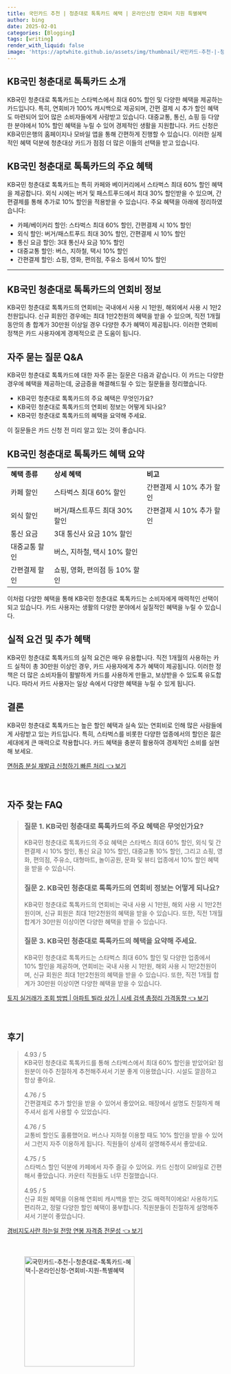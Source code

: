 ```yaml
---
title: 국민카드 추천 | 청춘대로 톡톡카드 혜택 | 온라인신청 연회비 지원 특별혜택
author: bing
date: 2025-02-01
categories: [Blogging]
tags: [writing]
render_with_liquid: false
image: 'https://aptwhite.github.io/assets/img/thumbnail/국민카드-추천-|-청춘대로-톡톡카드-혜택-|-온라인신청-연회비-지원-특별혜택.webp'
---
```



<h2 id='청춘대로 톡톡카드 소개'>KB국민 청춘대로 톡톡카드 소개</h2>

<p>KB국민 청춘대로 톡톡카드는 스타벅스에서 최대 60% 할인 및 다양한 혜택을 제공하는 카드입니다. 특히, 연회비가 100% 캐시백으로 제공되며, 간편 결제 시 추가 할인 혜택도 마련되어 있어 많은 소비자들에게 사랑받고 있습니다. 대중교통, 통신, 쇼핑 등 다양한 분야에서 10% 할인 혜택을 누릴 수 있어 경제적인 생활을 지원합니다. 카드 신청은 KB국민은행의 홈페이지나 모바일 앱을 통해 간편하게 진행할 수 있습니다. 이러한 실제적인 혜택 덕분에 청춘대상 카드가 점점 더 많은 이들의 선택을 받고 있습니다.</p>

<h2 id='주요 혜택'>KB국민 청춘대로 톡톡카드의 주요 혜택</h2>

<p>KB국민 청춘대로 톡톡카드는 특히 카페와 베이커리에서 스타벅스 최대 60% 할인 혜택을 제공합니다. 외식 시에는 버거 및 패스트푸드에서 최대 30% 할인받을 수 있으며, 간편결제를 통해 추가로 10% 할인을 적용받을 수 있습니다. 주요 혜택을 아래에 정리하였습니다:</p>

<ul>
    <li>카페/베이커리 할인: 스타벅스 최대 60% 할인, 간편결제 시 10% 할인</li>
    <li>외식 할인: 버거/패스트푸드 최대 30% 할인, 간편결제 시 10% 할인</li>
    <li>통신 요금 할인: 3대 통신사 요금 10% 할인</li>
    <li>대중교통 할인: 버스, 지하철, 택시 10% 할인</li>
    <li>간편결제 할인: 쇼핑, 영화, 편의점, 주유소 등에서 10% 할인</li>
</ul>

<hr />

<h2 id='연회비 정보'>KB국민 청춘대로 톡톡카드의 연회비 정보</h2>

<p>KB국민 청춘대로 톡톡카드의 연회비는 국내에서 사용 시 1만원, 해외에서 사용 시 1만2천원입니다. 신규 회원인 경우에는 최대 1만2천원의 혜택을 받을 수 있으며, 직전 1개월 동안의 총 합계가 30만원 이상일 경우 다양한 추가 혜택이 제공됩니다. 이러한 연회비 정책은 카드 사용자에게 경제적으로 큰 도움이 됩니다.</p>

<h2 id='자주 묻는 질문'>자주 묻는 질문 Q&A</h2>

<p>KB국민 청춘대로 톡톡카드에 대한 자주 묻는 질문은 다음과 같습니다. 이 카드는 다양한 경우에 혜택을 제공하는데, 궁금증을 해결해드릴 수 있는 질문들을 정리했습니다.</p>

<ul>
    <li>KB국민 청춘대로 톡톡카드의 주요 혜택은 무엇인가요?</li>
    <li>KB국민 청춘대로 톡톡카드의 연회비 정보는 어떻게 되나요?</li>
    <li>KB국민 청춘대로 톡톡카드의 혜택을 요약해 주세요.</li>
</ul>

<p>이 질문들은 카드 신청 전 미리 알고 있는 것이 좋습니다.</p>

<h2 id='혜택 요약'>KB국민 청춘대로 톡톡카드 혜택 요약</h2>

<table>
    <tr>
        <td><b>혜택 종류</b></td>
        <td><b>상세 혜택</b></td>
        <td><b>비고</b></td>
    </tr>
    <tr>
        <td>카페 할인</td>
        <td>스타벅스 최대 60% 할인</td>
        <td>간편결제 시 10% 추가 할인</td>
    </tr>
    <tr>
        <td>외식 할인</td>
        <td>버거/패스트푸드 최대 30% 할인</td>
        <td>간편결제 시 10% 추가 할인</td>
    </tr>
    <tr>
        <td>통신 요금</td>
        <td>3대 통신사 요금 10% 할인</td>
        <td></td>
    </tr>
    <tr>
        <td>대중교통 할인</td>
        <td>버스, 지하철, 택시 10% 할인</td>
        <td></td>
    </tr>
    <tr>
        <td>간편결제 할인</td>
        <td>쇼핑, 영화, 편의점 등 10% 할인</td>
        <td></td>
    </tr>
</table>

<p>이처럼 다양한 혜택을 통해 KB국민 청춘대로 톡톡카드는 소비자에게 매력적인 선택이 되고 있습니다. 카드 사용자는 생활의 다양한 분야에서 실질적인 혜택을 누릴 수 있습니다.</p>

<h2 id='실적 요건'>실적 요건 및 추가 혜택</h2>

<p>KB국민 청춘대로 톡톡카드의 실적 요건은 매우 유용합니다. 직전 1개월의 사용하는 카드 실적이 총 30만원 이상인 경우, 카드 사용자에게 추가 혜택이 제공됩니다. 이러한 정책은 더 많은 소비자들이 활발하게 카드를 사용하게 만들고, 보상받을 수 있도록 유도합니다. 따라서 카드 사용자는 일상 속에서 다양한 혜택을 누릴 수 있게 됩니다.</p>

<h2 id='결론'>결론</h2>

<p>KB국민 청춘대로 톡톡카드는 높은 할인 혜택과 실속 있는 연회비로 인해 많은 사람들에게 사랑받고 있는 카드입니다. 특히, 스타벅스를 비롯한 다양한 업종에서의 할인은 젊은 세대에게 큰 매력으로 작용합니다. 카드 혜택을 충분히 활용하여 경제적인 소비를 실현해 보세요.</p>


<p><a class="click-button" title="면허증 분실 재발급 신청하기 빠른 처리" href="https://aptwhite.github.io/posts/%EB%A9%B4%ED%97%88%EC%A6%9D-%EB%B6%84%EC%8B%A4-%EC%9E%AC%EB%B0%9C%EA%B8%89-%EC%8B%A0%EC%B2%AD%ED%95%98%EA%B8%B0-%EB%B9%A0%EB%A5%B8-%EC%B2%98%EB%A6%AC/" rel="dofollow">면허증 분실 재발급 신청하기 빠른 처리 👈 보기</a></p><br>
<h2 id='자주_찾는_FAQ'>자주 찾는 FAQ</h2>
<div itemscope="" itemtype="https://schema.org/FAQPage"> 
<blockquote> 
<div itemscope="" itemprop="mainEntity" itemtype="https://schema.org/Question"> 
<h3 itemprop="name">질문 1. KB국민 청춘대로 톡톡카드의 주요 혜택은 무엇인가요?</h3> 
<div itemscope="" itemprop="acceptedAnswer" itemtype="https://schema.org/Answer"> 
<span itemprop="text"> 
<p>KB국민 청춘대로 톡톡카드의 주요 혜택은 스타벅스 최대 60% 할인, 외식 및 간편결제 시 10% 할인, 통신 요금 10% 할인, 대중교통 10% 할인, 그리고 쇼핑, 영화, 편의점, 주유소, 대형마트, 놀이공원, 문화 및 뷰티 업종에서 10% 할인 혜택을 받을 수 있습니다.</p> 
</span> 
</div> 
</div> 

<div itemscope="" itemprop="mainEntity" itemtype="https://schema.org/Question"> 
<h3 itemprop="name">질문 2. KB국민 청춘대로 톡톡카드의 연회비 정보는 어떻게 되나요?</h3> 
<div itemscope="" itemprop="acceptedAnswer" itemtype="https://schema.org/Answer"> 
<span itemprop="text"> 
<p>KB국민 청춘대로 톡톡카드의 연회비는 국내 사용 시 1만원, 해외 사용 시 1만2천원이며, 신규 회원은 최대 1만2천원의 혜택을 받을 수 있습니다. 또한, 직전 1개월 합계가 30만원 이상이면 다양한 혜택을 받을 수 있습니다.</p> 
</span> 
</div> 
</div> 

<div itemscope="" itemprop="mainEntity" itemtype="https://schema.org/Question"> 
<h3 itemprop="name">질문 3. KB국민 청춘대로 톡톡카드의 혜택을 요약해 주세요.</h3> 
<div itemscope="" itemprop="acceptedAnswer" itemtype="https://schema.org/Answer"> 
<span itemprop="text"> 
<p>KB국민 청춘대로 톡톡카드는 스타벅스 최대 60% 할인 및 다양한 업종에서 10% 할인을 제공하며, 연회비는 국내 사용 시 1만원, 해외 사용 시 1만2천원이며, 신규 회원은 최대 1만2천원의 혜택을 받을 수 있습니다. 또한, 직전 1개월 합계가 30만원 이상이면 다양한 혜택을 받을 수 있습니다.</p> 
</span> 
</div> 
</div> 
</blockquote> 
</div>
<p><a class="click-button" title="토지 실거래가 조회 방법 | 아파트 빌라 상가 | 시세 검색 총정리 가격동향" href="https://aptwhite.github.io/posts/%ED%86%A0%EC%A7%80-%EC%8B%A4%EA%B1%B0%EB%9E%98%EA%B0%80-%EC%A1%B0%ED%9A%8C-%EB%B0%A9%EB%B2%95-%EC%95%84%ED%8C%8C%ED%8A%B8-%EB%B9%8C%EB%9D%BC-%EC%83%81%EA%B0%80-%EC%8B%9C%EC%84%B8-%EA%B2%80%EC%83%89-%EC%B4%9D%EC%A0%95%EB%A6%AC-%EA%B0%80%EA%B2%A9%EB%8F%99%ED%96%A5/" rel="dofollow">토지 실거래가 조회 방법 | 아파트 빌라 상가 | 시세 검색 총정리 가격동향 👈 보기</a></p><br>
<h2 id='후기'>후기</h2>
<div itemscope itemtype="https://schema.org/Product">
  <blockquote>
  <div itemprop="review" itemscope itemtype="https://schema.org/Review">
      <div itemprop="reviewRating" itemscope itemtype="https://schema.org/Rating"> <span itemprop="ratingValue">4.93</span> / <span itemprop="bestRating">5</span> </div>
      <span itemprop="reviewBody">KB국민 청춘대로 톡톡카드를 통해 스타벅스에서 최대 60% 할인을 받았어요! 점원분이 아주 친절하게 추천해주셔서 기분 좋게 이용했습니다. 시설도 깔끔하고 항상 좋아요.</span>
  </div>
  <br>
  <div itemprop="review" itemscope itemtype="https://schema.org/Review">
      <div itemprop="reviewRating" itemscope itemtype="https://schema.org/Rating"> <span itemprop="ratingValue">4.76</span> / <span itemprop="bestRating">5</span> </div>
      <span itemprop="reviewBody">간편결제로 추가 할인을 받을 수 있어서 좋았어요. 매장에서 설명도 친절하게 해주셔서 쉽게 사용할 수 있었습니다.</span>
  </div>
  <br>
  <div itemprop="review" itemscope itemtype="https://schema.org/Review">
      <div itemprop="reviewRating" itemscope itemtype="https://schema.org/Rating"> <span itemprop="ratingValue">4.76</span> / <span itemprop="bestRating">5</span> </div>
      <span itemprop="reviewBody">교통비 할인도 훌륭했어요. 버스나 지하철 이용할 때도 10% 할인을 받을 수 있어서 그런지 자주 이용하게 됩니다. 직원들이 상세히 설명해주셔서 좋았네요.</span>
  </div>
  <br>
  <div itemprop="review" itemscope itemtype="https://schema.org/Review">
      <div itemprop="reviewRating" itemscope itemtype="https://schema.org/Rating"> <span itemprop="ratingValue">4.75</span> / <span itemprop="bestRating">5</span> </div>
      <span itemprop="reviewBody">스타벅스 할인 덕분에 카페에서 자주 즐길 수 있어요. 카드 신청이 모바일로 간편해서 좋았습니다. 카운터 직원들도 너무 친절했습니다.</span>
  </div>
  <br>
  <div itemprop="review" itemscope itemtype="https://schema.org/Review">
      <div itemprop="reviewRating" itemscope itemtype="https://schema.org/Rating"> <span itemprop="ratingValue">4.95</span> / <span itemprop="bestRating">5</span> </div>
      <span itemprop="reviewBody">신규 회원 혜택을 이용해 연회비 캐시백을 받는 것도 매력적이에요! 사용하기도 편리하고, 정말 다양한 할인 혜택이 풍부합니다. 직원분들이 친절하게 설명해주셔서 기분이 좋았습니다.</span>
  </div>
  </blockquote>
</div>
<p><a class="click-button" title="경비지도사란 하는일 전망 연봉 자격증 전문성" href="https://aptwhite.github.io/posts/%EA%B2%BD%EB%B9%84%EC%A7%80%EB%8F%84%EC%82%AC%EB%9E%80-%ED%95%98%EB%8A%94%EC%9D%BC-%EC%A0%84%EB%A7%9D-%EC%97%B0%EB%B4%89-%EC%9E%90%EA%B2%A9%EC%A6%9D-%EC%A0%84%EB%AC%B8%EC%84%B1/" rel="dofollow">경비지도사란 하는일 전망 연봉 자격증 전문성 👈 보기</a></p><br>
<figure class="image"><img src="https://aptwhite.github.io/assets/img/thumbnail/국민카드-추천-|-청춘대로-톡톡카드-혜택-|-온라인신청-연회비-지원-특별혜택.webp" alt="국민카드-추천-|-청춘대로-톡톡카드-혜택-|-온라인신청-연회비-지원-특별혜택" width="256" height="256"></figure>